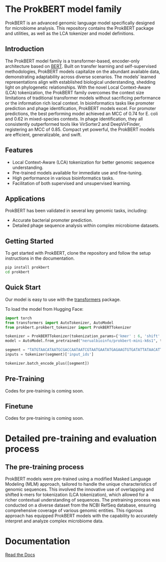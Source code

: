 # The ProkBERT model family

ProkBERT is an advanced genomic language model specifically designed for microbiome analysis. This repository contains the ProkBERT package and utilities, as well as the LCA tokenizer and model definitions.

## Introduction
The ProkBERT model family is a transformer-based, encoder-only architecture based on [BERT](https://github.com/google-research/bert). Built on transfer learning and self-supervised methodologies, ProkBERT models capitalize on the abundant available data, demonstrating adaptability across diverse scenarios. The models’ learned representations align with established biological understanding, shedding light on phylogenetic relationships. With the novel Local Context-Aware (LCA) tokenization, the ProkBERT family overcomes the context size limitations of traditional transformer models without sacrificing performance or the information rich local context. In bioinformatics tasks like promoter prediction and phage identification, ProkBERT models excel. For promoter predictions, the best performing model achieved an MCC of 0.74 for E. coli and 0.62 in mixed-species contexts. In phage identification, they all consistently outperformed tools like VirSorter2 and DeepVirFinder, registering an MCC of 0.85. Compact yet powerful, the ProkBERT models are efficient, generalizable, and swift.

## Features
- Local Context-Aware (LCA) tokenization for better genomic sequence understanding.
- Pre-trained models available for immediate use and fine-tuning.
- High performance in various bioinformatics tasks.
- Facilitation of both supervised and unsupervised learning.

## Applications

ProkBERT has been validated in several key genomic tasks, including:
- Accurate bacterial promoter prediction.
- Detailed phage sequence analysis within complex microbiome datasets.

## Getting Started

To get started with ProkBERT, clone the repository and follow the setup instructions in the documentation.

```bash
pip install prokbert
cd prokbert
```

## Quick Start
Our model is easy to use with the [transformers](https://github.com/huggingface/transformers) package.


To load the model from Hugging Face:
```python
import torch
from transformers import AutoTokenizer, AutoModel
from prokbert.prokbert_tokenizer import ProkBERTTokenizer

tokenizer = ProkBERTTokenizer(tokenization_params={'kmer' : 6, 'shift' : 1})
model = AutoModel.from_pretrained("nerualbioinfo/prokbert-mini-k6s1", trust_remote_code=True)

segment = "TATGTAACATAATGCGACCAATAATCGTAATGAATATGAGAAGTGTGATATTATAACATTTCATGACTACTGCAAGACTAA"
inputs = tokenizer(segment)['input_ids']

tokenizer.batch_encode_plus([segment])

```


## Pre-Training

Codes for pre-training is coming soon.

## Finetune

Codes for pre-training is coming soon.


# Detailed pre-training and evaluation process

## The pre-training process

ProkBERT models were pre-trained using a modified Masked Language Modeling (MLM) approach, tailored to handle the unique characteristics of genomic sequences. This involved the innovative use of overlapping and shifted k-mers for tokenization (LCA tokenization), which allowed for a richer contextual understanding of sequences. The pretraining process was conducted on a diverse dataset from the NCBI RefSeq database, ensuring comprehensive coverage of various genomic entities. This rigorous approach has equipped ProkBERT models with the capability to accurately interpret and analyze complex microbiome data.



# Documentation

[Read the Docs](https://prokbert.readthedocs.io/en/latest/)
